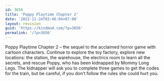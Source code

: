 ```yaml
---
id: 3656
title: 'Poppy Playtime Chapter 2'
date: '2022-11-24T03:46:04+07:00'
layout: revision
guid: 'https://kindmod.com/?p=3656'
permalink: '/?p=3656'
---
```


Poppy Playtime Chapter 2 – the sequel to the acclaimed horror game with cartoon characters. Continue to explore the toy factory, explore new locations: the station, the warehouse, the electrics room to learn all the secrets, and rescue Poppy, who has been kidnapped by Mommy Long Legs. The kidnapper will ask you to complete three games to get the codes for the train, but be careful, if you don’t follow the rules she could hurt you.